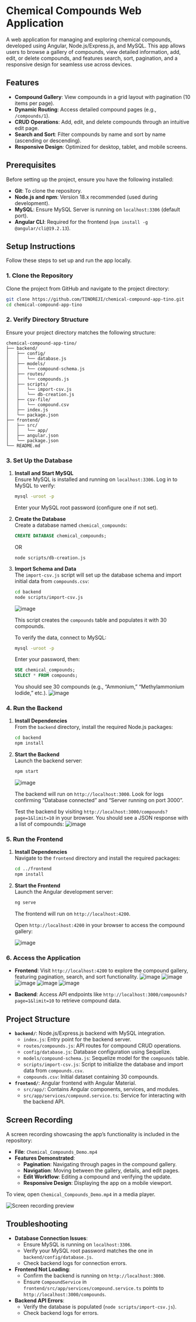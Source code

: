 # Chemical Compounds Web Application

A web application for managing and exploring chemical compounds, developed using Angular, Node.js/Express.js, and MySQL. This app allows users to browse a gallery of compounds, view detailed information, add, edit, or delete compounds, and features search, sort, pagination, and a responsive design for seamless use across devices.

## Features

- **Compound Gallery**: View compounds in a grid layout with pagination (10 items per page).
- **Dynamic Routing**: Access detailed compound pages (e.g., `/compounds/1`).
- **CRUD Operations**: Add, edit, and delete compounds through an intuitive edit page.
- **Search and Sort**: Filter compounds by name and sort by name (ascending or descending).
- **Responsive Design**: Optimized for desktop, tablet, and mobile screens.

## Prerequisites

Before setting up the project, ensure you have the following installed:

- **Git**: To clone the repository.
- **Node.js and npm**: Version 18.x recommended (used during development).
- **MySQL**: Ensure MySQL Server is running on `localhost:3306` (default port).
- **Angular CLI**: Required for the frontend (`npm install -g @angular/cli@19.2.13`).

## Setup Instructions

Follow these steps to set up and run the app locally.

### 1. Clone the Repository

Clone the project from GitHub and navigate to the project directory:

```bash
git clone https://github.com/TINOREJI/chemical-compound-app-tino.git
cd chemical-compound-app-tino
```

### 2. Verify Directory Structure

Ensure your project directory matches the following structure:

```
chemical-compound-app-tino/
├── backend/
│   ├── config/
│   │   └── database.js
│   ├── models/
│   │   └── compound-schema.js
│   ├── routes/
│   │   └── compounds.js
│   ├── scripts/
│   │   └── import-csv.js
│   │   └── db-creation.js
│   ├── csv-file/
│   │   └── compound.csv
│   ├── index.js
│   └── package.json
├── frontend/
│   ├── src/
│   │   └── app/
│   ├── angular.json
│   └── package.json
└── README.md
```

### 3. Set Up the Database

1. **Install and Start MySQL**  
   Ensure MySQL is installed and running on `localhost:3306`. Log in to MySQL to verify:

   ```bash
   mysql -uroot -p
   ```

   Enter your MySQL root password (configure one if not set).

2. **Create the Database**  
   Create a database named `chemical_compounds`:

   ```sql
   CREATE DATABASE chemical_compounds;
   ```
   OR
    ```
   node scripts/db-creation.js
   ```

4. **Import Schema and Data**  
   The `import-csv.js` script will set up the database schema and import initial data from `compounds.csv`:

   ```bash
   cd backend
   node scripts/import-csv.js
   ```
    ![image](https://github.com/user-attachments/assets/349b3809-e286-494f-b3b4-4565d7298488)

   This script creates the `compounds` table and populates it with 30 compounds.

   To verify the data, connect to MySQL:

   ```bash
   mysql -uroot -p
   ```

   Enter your password, then:

   ```sql
   USE chemical_compounds;
   SELECT * FROM compounds;
   ```

   You should see 30 compounds (e.g., “Ammonium,” “Methylammonium Iodide,” etc.).
    ![image](https://github.com/user-attachments/assets/5312c6b0-ddaa-456e-8f51-886c752cb5cb)

   

### 4. Run the Backend

1. **Install Dependencies**  
   From the `backend` directory, install the required Node.js packages:

   ```bash
   cd backend
   npm install
   ```

2. **Start the Backend**  
   Launch the backend server:

   ```bash
   npm start
   ```
    ![image](https://github.com/user-attachments/assets/0b40ac33-e9c5-4d40-ae5d-7c34f93e2f37)

   The backend will run on `http://localhost:3000`. Look for logs confirming “Database connected” and “Server running on port 3000”.

   Test the backend by visiting `http://localhost:3000/compounds?page=1&limit=10` in your browser. You should see a JSON response with a list of compounds:
    ![image](https://github.com/user-attachments/assets/af98a2a4-4440-4d9e-b5b2-a0895b6c863d)

   
### 5. Run the Frontend

1. **Install Dependencies**  
   Navigate to the `frontend` directory and install the required packages:

   ```bash
   cd ../frontend
   npm install
   ```

2. **Start the Frontend**  
   Launch the Angular development server:

   ```bash
   ng serve
   ```
    
   The frontend will run on `http://localhost:4200`.

   Open `http://localhost:4200` in your browser to access the compound gallery:

   ![image](https://github.com/user-attachments/assets/99b7242f-1c3c-4282-8ac0-4135aa7eb7ef)
   
   


### 6. Access the Application

- **Frontend**: Visit `http://localhost:4200` to explore the compound gallery, featuring pagination, search, and sort functionality.
 ![image](https://github.com/user-attachments/assets/af7d25f5-9ed9-4eef-87ed-27912d24ee0e)
 ![image](https://github.com/user-attachments/assets/6eed00e5-2a9e-47e9-abf5-8b5f12b4e4ef)
![image](https://github.com/user-attachments/assets/72d74ddc-59ae-4900-9cbf-069d33fe9ea4)
![image](https://github.com/user-attachments/assets/5c85bb38-dbe8-45a4-9d39-b1b9a4de4324)
![image](https://github.com/user-attachments/assets/82c9094b-b15a-4b35-be1d-f5834f0c159f)

- **Backend**: Access API endpoints like `http://localhost:3000/compounds?page=1&limit=10` to retrieve compound data.

## Project Structure

- **`backend/`**: Node.js/Express.js backend with MySQL integration.
  - `index.js`: Entry point for the backend server.
  - `routes/compounds.js`: API routes for compound CRUD operations.
  - `config/database.js`: Database configuration using Sequelize.
  - `models/compound-schema.js`: Sequelize model for the `compounds` table.
  - `scripts/import-csv.js`: Script to initialize the database and import data from `compounds.csv`.
  - `compounds.csv`: Initial dataset containing 30 compounds.
- **`frontend/`**: Angular frontend with Angular Material.
  - `src/app/`: Contains Angular components, services, and modules.
  - `src/app/services/compound.service.ts`: Service for interacting with the backend API.

## Screen Recording

A screen recording showcasing the app’s functionality is included in the repository:

- **File**: `Chemical_Compounds_Demo.mp4`
- **Features Demonstrated**:
  - **Pagination**: Navigating through pages in the compound gallery.
  - **Navigation**: Moving between the gallery, details, and edit pages.
  - **Edit Workflow**: Editing a compound and verifying the update.
  - **Responsive Design**: Displaying the app on a mobile viewport.

To view, open `Chemical_Compounds_Demo.mp4` in a media player.

![Screen recording preview](images/screen-recording-preview.png)

## Troubleshooting

- **Database Connection Issues**:
  - Ensure MySQL is running on `localhost:3306`.
  - Verify your MySQL root password matches the one in `backend/config/database.js`.
  - Check backend logs for connection errors.
- **Frontend Not Loading**:
  - Confirm the backend is running on `http://localhost:3000`.
  - Ensure `CompoundService` in `frontend/src/app/services/compound.service.ts` points to `http://localhost:3000/compounds`.
- **Backend API Errors**:
  - Verify the database is populated (`node scripts/import-csv.js`).
  - Check backend logs for errors.

